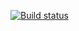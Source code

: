 [![Build status](https://ci.appveyor.com/api/projects/status/6iclrmgo2t8seapm/branch/master?svg=true)](https://ci.appveyor.com/project/DemKosS/bdd/branch/master)